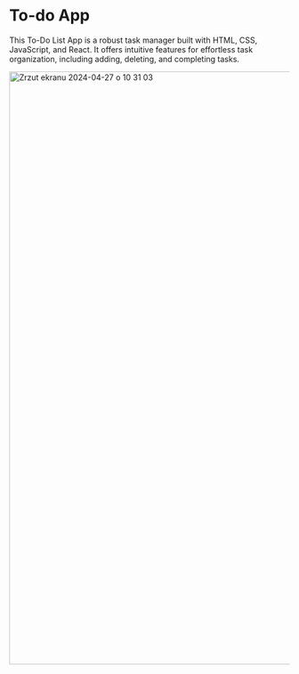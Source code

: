# To-do App

This To-Do List App is a robust task manager built with HTML, CSS, JavaScript, and React. It offers intuitive features for effortless task organization, including adding, deleting, and completing tasks.

<img width="1067" alt="Zrzut ekranu 2024-04-27 o 10 31 03" src="https://github.com/juliaszczepanek/to_do_app/assets/126453908/f33e6f4a-c820-42fb-834d-fff50a6b134d">
